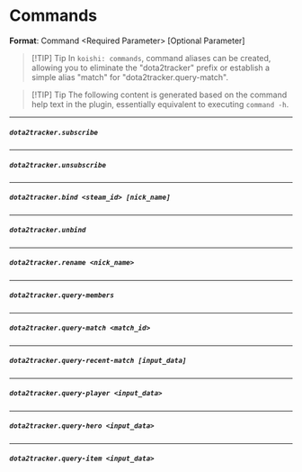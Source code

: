 # Commands

**Format**: Command \<Required Parameter\> [Optional Parameter]

> [!TIP] Tip
> In `koishi: commands`, command aliases can be created, allowing you to eliminate the "dota2tracker" prefix or establish a simple alias "match" for "dota2tracker.query-match".

> [!TIP] Tip
> The following content is generated based on the command help text in the plugin, essentially equivalent to executing `command -h`.

<script setup>
import locale from "../../locales/en-US.command.yml"
</script>

***
##### `dota2tracker.subscribe`
<Command :command="locale.commands.dota2tracker.subscribe"/>

***
##### `dota2tracker.unsubscribe`
<Command :command="locale.commands.dota2tracker.unsubscribe"/>

***
##### `dota2tracker.bind <steam_id> [nick_name]`
<Command :command="locale.commands.dota2tracker.bind"/>

***
##### `dota2tracker.unbind`
<Command :command="locale.commands.dota2tracker.unbind"/>

***
##### `dota2tracker.rename <nick_name>`
<Command :command="locale.commands.dota2tracker.rename"/>

***
##### `dota2tracker.query-members`
<Command :command="locale.commands.dota2tracker['query-members']"/>

***
##### `dota2tracker.query-match <match_id>`
<Command :command="locale.commands.dota2tracker['query-match']"/>

***
##### `dota2tracker.query-recent-match [input_data]`
<Command :command="locale.commands.dota2tracker['query-recent-match']"/>

***
##### `dota2tracker.query-player <input_data>`
<Command :command="locale.commands.dota2tracker['query-player']"/>

***
##### `dota2tracker.query-hero <input_data>`
<Command :command="locale.commands.dota2tracker['query-hero']"/>

***
##### `dota2tracker.query-item <input_data>`
<Command :command="locale.commands.dota2tracker['query-item']"/>
